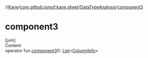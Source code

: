 //[Kane](../../index.md)/[com.github.jomof.kane.sheet](../index.md)/[DataTypeAnalysis](index.md)/[component3](component3.md)



# component3  
[jvm]  
Content  
operator fun [component3](component3.md)(): [List](https://kotlinlang.org/api/latest/jvm/stdlib/kotlin.collections/-list/index.html)<[ColumnInfo](../-column-info/index.md)>  




